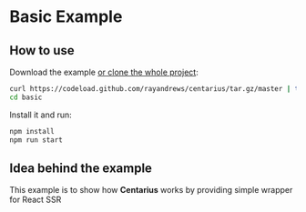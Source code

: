 # Basic Example

## How to use

Download the example [or clone the whole project](https://github.com/rayandrews/centarius.git):

```bash
curl https://codeload.github.com/rayandrews/centarius/tar.gz/master | tar -xz --strip=2 centarius-master/examples/basic
cd basic
```

Install it and run:

```bash
npm install
npm run start
```

## Idea behind the example

This example is to show how __Centarius__ works by providing simple wrapper for React SSR